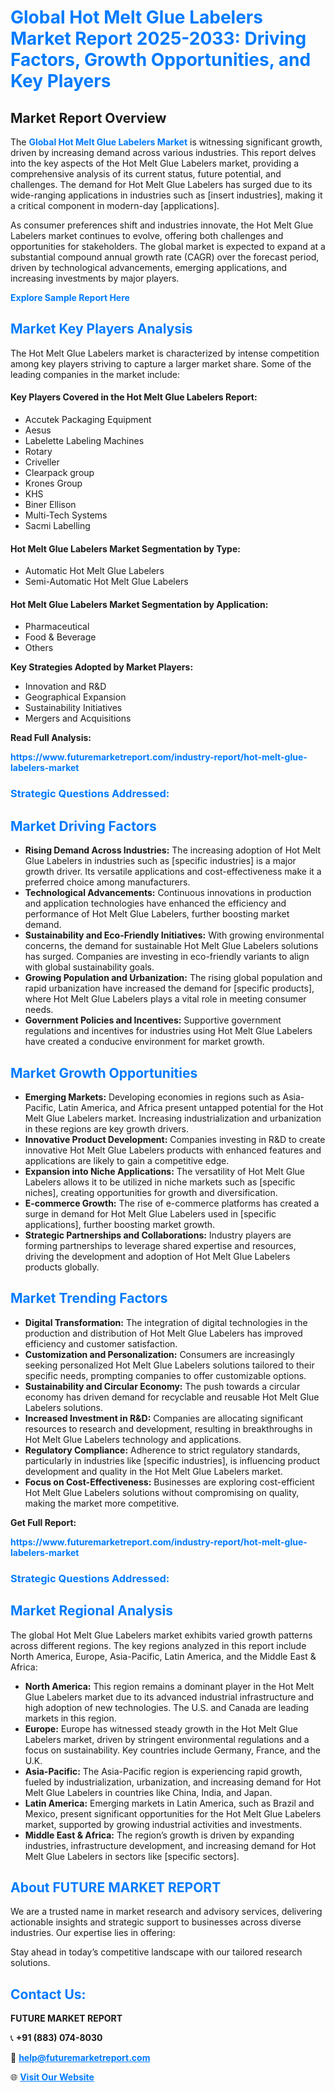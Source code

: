 <h1 style="color: #007BFF;">Global Hot Melt Glue Labelers Market Report 2025-2033: Driving Factors, Growth Opportunities, and Key Players</h1>

<section id="overview">
<h2>Market Report Overview</h2>
<p>The <a href="https://www.futuremarketreport.com/industry-report/hot-melt-glue-labelers-market" style="color: #007BFF; text-decoration: none;"><strong>Global Hot Melt Glue Labelers Market</strong></a> is witnessing significant growth, driven by increasing demand across various industries. This report delves into the key aspects of the Hot Melt Glue Labelers market, providing a comprehensive analysis of its current status, future potential, and challenges. The demand for Hot Melt Glue Labelers has surged due to its wide-ranging applications in industries such as [insert industries], making it a critical component in modern-day [applications].</p>
<p>As consumer preferences shift and industries innovate, the Hot Melt Glue Labelers market continues to evolve, offering both challenges and opportunities for stakeholders. The global market is expected to expand at a substantial compound annual growth rate (CAGR) over the forecast period, driven by technological advancements, emerging applications, and increasing investments by major players.</p>
</section>

<section id="overview">
<p><a href="https://www.futuremarketreport.com/request-sample/reportId=88212" style="color: #007BFF; text-decoration: none;"><strong>Explore Sample Report Here</strong></a></p>
</section>

<section id="key-players">
<h2 style="color: #007BFF;">Market Key Players Analysis</h2>
<p>The Hot Melt Glue Labelers market is characterized by intense competition among key players striving to capture a larger market share. Some of the leading companies in the market include:</p>
<h4>Key Players Covered in the Hot Melt Glue Labelers Report:</h4>
<ul><li>Accutek Packaging Equipment</li><li>Aesus</li><li>Labelette Labeling Machines</li><li>Rotary</li><li>Criveller</li><li>Clearpack group</li><li>Krones Group</li><li>KHS</li><li>Biner Ellison</li><li>Multi-Tech Systems</li><li>Sacmi Labelling</li></ul>
<h4>Hot Melt Glue Labelers Market Segmentation by Type:</h4>
<ul><li>Automatic Hot Melt Glue Labelers</li><li>Semi-Automatic Hot Melt Glue Labelers</li></ul>

<h4>Hot Melt Glue Labelers Market Segmentation by Application:</h4>
<ul><li>Pharmaceutical</li><li>Food &amp; Beverage</li><li>Others</li></ul>
<p><strong>Key Strategies Adopted by Market Players:</strong></p>
<ul>
<li>Innovation and R&D</li>
<li>Geographical Expansion</li>
<li>Sustainability Initiatives</li>
<li>Mergers and Acquisitions</li>
</ul>
</section>

<section>
<p><strong>Read Full Analysis: </strong></p><a href="https://www.futuremarketreport.com/industry-report/hot-melt-glue-labelers-market" style="color: #007BFF; text-decoration: none;"><strong>https://www.futuremarketreport.com/industry-report/hot-melt-glue-labelers-market</strong></a>
<h3 style="color: #007BFF;">Strategic Questions Addressed:</h3>
</section>

<section id="driving-factors">
<h2 style="color: #007BFF;">Market Driving Factors</h2>
<ul>
<li><strong>Rising Demand Across Industries:</strong> The increasing adoption of Hot Melt Glue Labelers in industries such as [specific industries] is a major growth driver. Its versatile applications and cost-effectiveness make it a preferred choice among manufacturers.</li>
<li><strong>Technological Advancements:</strong> Continuous innovations in production and application technologies have enhanced the efficiency and performance of Hot Melt Glue Labelers, further boosting market demand.</li>
<li><strong>Sustainability and Eco-Friendly Initiatives:</strong> With growing environmental concerns, the demand for sustainable Hot Melt Glue Labelers solutions has surged. Companies are investing in eco-friendly variants to align with global sustainability goals.</li>
<li><strong>Growing Population and Urbanization:</strong> The rising global population and rapid urbanization have increased the demand for [specific products], where Hot Melt Glue Labelers plays a vital role in meeting consumer needs.</li>
<li><strong>Government Policies and Incentives:</strong> Supportive government regulations and incentives for industries using Hot Melt Glue Labelers have created a conducive environment for market growth.</li>
</ul>
</section>

<section id="growth-opportunities">
<h2 style="color: #007BFF;">Market Growth Opportunities</h2>
<ul>
<li><strong>Emerging Markets:</strong> Developing economies in regions such as Asia-Pacific, Latin America, and Africa present untapped potential for the Hot Melt Glue Labelers market. Increasing industrialization and urbanization in these regions are key growth drivers.</li>
<li><strong>Innovative Product Development:</strong> Companies investing in R&D to create innovative Hot Melt Glue Labelers products with enhanced features and applications are likely to gain a competitive edge.</li>
<li><strong>Expansion into Niche Applications:</strong> The versatility of Hot Melt Glue Labelers allows it to be utilized in niche markets such as [specific niches], creating opportunities for growth and diversification.</li>
<li><strong>E-commerce Growth:</strong> The rise of e-commerce platforms has created a surge in demand for Hot Melt Glue Labelers used in [specific applications], further boosting market growth.</li>
<li><strong>Strategic Partnerships and Collaborations:</strong> Industry players are forming partnerships to leverage shared expertise and resources, driving the development and adoption of Hot Melt Glue Labelers products globally.</li>
</ul>
</section>

<section id="trending-factors">
<h2 style="color: #007BFF;">Market Trending Factors</h2>
<ul>
<li><strong>Digital Transformation:</strong> The integration of digital technologies in the production and distribution of Hot Melt Glue Labelers has improved efficiency and customer satisfaction.</li>
<li><strong>Customization and Personalization:</strong> Consumers are increasingly seeking personalized Hot Melt Glue Labelers solutions tailored to their specific needs, prompting companies to offer customizable options.</li>
<li><strong>Sustainability and Circular Economy:</strong> The push towards a circular economy has driven demand for recyclable and reusable Hot Melt Glue Labelers solutions.</li>
<li><strong>Increased Investment in R&D:</strong> Companies are allocating significant resources to research and development, resulting in breakthroughs in Hot Melt Glue Labelers technology and applications.</li>
<li><strong>Regulatory Compliance:</strong> Adherence to strict regulatory standards, particularly in industries like [specific industries], is influencing product development and quality in the Hot Melt Glue Labelers market.</li>
<li><strong>Focus on Cost-Effectiveness:</strong> Businesses are exploring cost-efficient Hot Melt Glue Labelers solutions without compromising on quality, making the market more competitive.</li>
</ul>
</section>

<section>
<p><strong>Get Full Report: </strong></p><a href="https://www.futuremarketreport.com/industry-report/hot-melt-glue-labelers-market" style="color: #007BFF; text-decoration: none;"><strong>https://www.futuremarketreport.com/industry-report/hot-melt-glue-labelers-market</strong></a>
<h3 style="color: #007BFF;">Strategic Questions Addressed:</h3>
</section>


<section id="regional-analysis">
<h2 style="color: #007BFF;">Market Regional Analysis</h2>
<p>The global Hot Melt Glue Labelers market exhibits varied growth patterns across different regions. The key regions analyzed in this report include North America, Europe, Asia-Pacific, Latin America, and the Middle East & Africa:</p>
<ul>
<li><strong>North America:</strong> This region remains a dominant player in the Hot Melt Glue Labelers market due to its advanced industrial infrastructure and high adoption of new technologies. The U.S. and Canada are leading markets in this region.</li>
<li><strong>Europe:</strong> Europe has witnessed steady growth in the Hot Melt Glue Labelers market, driven by stringent environmental regulations and a focus on sustainability. Key countries include Germany, France, and the U.K.</li>
<li><strong>Asia-Pacific:</strong> The Asia-Pacific region is experiencing rapid growth, fueled by industrialization, urbanization, and increasing demand for Hot Melt Glue Labelers in countries like China, India, and Japan.</li>
<li><strong>Latin America:</strong> Emerging markets in Latin America, such as Brazil and Mexico, present significant opportunities for the Hot Melt Glue Labelers market, supported by growing industrial activities and investments.</li>
<li><strong>Middle East & Africa:</strong> The region’s growth is driven by expanding industries, infrastructure development, and increasing demand for Hot Melt Glue Labelers in sectors like [specific sectors].</li>
</ul>
</section>

<footer>
<h2 style="color: #007BFF;">About FUTURE MARKET REPORT</h2>
<p>We are a trusted name in market research and advisory services, delivering actionable insights and strategic support to businesses across diverse industries. Our expertise lies in offering:</p>

<p>Stay ahead in today’s competitive landscape with our tailored research solutions.</p>

<h2 style="color: #007BFF;">Contact Us:</h2>
<p><strong>FUTURE MARKET REPORT</strong></p>
<p>📞 <strong>+91 (883) 074-8030</strong></p>
<p>📧 <strong><a href="mailto:help@futuremarketreport.com" style="color: #007BFF;">help@futuremarketreport.com</a></strong></p>
<p>🌐 <strong><a href="https://www.futuremarketreport.com/" style="color: #007BFF;">Visit Our Website</a></strong></p>
</footer>